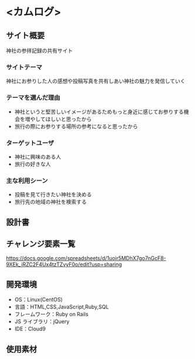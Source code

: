 # <カムログ>

## サイト概要

神社の参拝記録の共有サイト

### サイトテーマ

神社にお参りした人の感想や投稿写真を共有しあい神社の魅力を発信していく

### テーマを選んだ理由

- 神社というと堅苦しいイメージがあるためもっと身近に感じてお参りする機会を増やしてほしいと思ったから
- 旅行の際にお参りする場所の参考になると思ったから

### ターゲットユーザ

- 神社に興味のある人
- 旅行の好きな人

### 主な利用シーン

- 投稿を見て行きたい神社を決める
- 旅行先の地域の神社を検索する

## 設計書

## チャレンジ要素一覧

<https://docs.google.com/spreadsheets/d/1uoir5MDhX7go7nGcF8-9XEk_jRZC2F4Ux4tzTZvyF0o/edit?usp=sharing>

## 開発環境

- OS：Linux(CentOS)
- 言語：HTML,CSS,JavaScript,Ruby,SQL
- フレームワーク：Ruby on Rails
- JS ライブラリ：jQuery
- IDE：Cloud9

## 使用素材